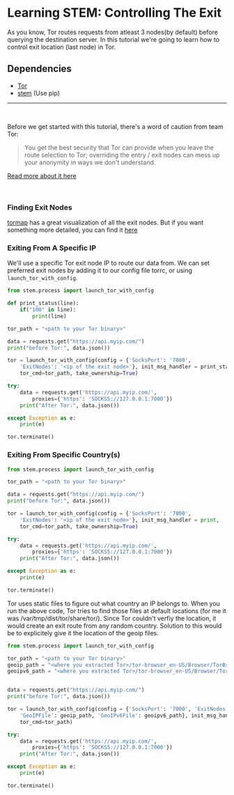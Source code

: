 # Learning STEM: Controlling The Exit

As you know, Tor routes requests from atleast 3 nodes(by default) before querying the destination server. In this tutorial we're going to learn how to control exit location (last node) in Tor.

## Dependencies
* [Tor](https://www.torproject.org/download/)
* [stem](https://stem.torproject.org/download.html) (Use pip)

<hr>
<br>

Before we get started with this tutorial, there's a word of caution from team Tor:
> You get the best security that Tor can provide when you leave the route selection to Tor; overriding the entry / exit nodes can mess up your anonymity in ways we don't understand. 

[Read more about it here](https://2019.www.torproject.org/docs/faq.html.en#ChooseEntryExit)

<br>

### Finding Exit Nodes
[tormap](https://tormap.void.gr/) has a great visualization of all the exit nodes. But if you want something more detailed, you can find it [here](https://metrics.torproject.org/rs.html#search/exit)

### Exiting From A Specific IP
We'll use a specific Tor exit node IP to route our data from. We can set preferred exit nodes by adding it to our config file torrc, or using `launch_tor_with_config`. 


```python
from stem.process import launch_tor_with_config

def print_status(line):
	if("100" in line):
		print(line)

tor_path = "<path to your Tor binary>"

data = requests.get("https://api.myip.com/")
print("before Tor:", data.json())

tor = launch_tor_with_config(config = {'SocksPort': '7000', 
	'ExitNodes': '<ip of the exit node>'}, init_msg_handler = print_status, 
	tor_cmd=tor_path, take_ownership=True)

try:
	data = requests.get('https://api.myip.com/', 
		proxies={'https': 'SOCKS5://127.0.0.1:7000'})
	print("After Tor:", data.json())

except Exception as e:
	print(e)

tor.terminate()
```

### Exiting From Specific Country(s)
```python
from stem.process import launch_tor_with_config

tor_path = "<path to your Tor binary>"

data = requests.get("https://api.myip.com/")
print("before Tor:", data.json())

tor = launch_tor_with_config(config = {'SocksPort': '7000', 
	'ExitNodes': '<ip of the exit node>'}, init_msg_handler = print, 
	tor_cmd=tor_path, take_ownership=True)

try:
	data = requests.get('https://api.myip.com/', 
		proxies={'https': 'SOCKS5://127.0.0.1:7000'})
	print("After Tor:", data.json())

except Exception as e:
	print(e)

tor.terminate()
```
Tor uses static files to figure out what country an IP belongs to. When you run the above code, Tor tries to find those files at default locations (for me it was /var/tmp/dist/tor/share/tor/). Since Tor couldn't verfiy the location, it would create an exit route from any random country. Solution to this would be to explicitely give it the location of the geoip files.

```python
from stem.process import launch_tor_with_config

tor_path = "<path to your Tor binary>"
geoip_path = "<where you extracted Tor>/tor-browser_en-US/Browser/TorBrowser/Data/Tor/geoip"
geoipv6_path = "<where you extracted Tor>/tor-browser_en-US/Browser/TorBrowser/Data/Tor/geoip6"


data = requests.get("https://api.myip.com/")
print("before Tor:", data.json())

tor = launch_tor_with_config(config = {'SocksPort': '7000', 'ExitNodes': '{in}', 
	'GeoIPFile': geoip_path, 'GeoIPv6File': geoipv6_path}, init_msg_handler = print, 
	tor_cmd=tor_path)

try:
	data = requests.get('https://api.myip.com/', 
		proxies={'https': 'SOCKS5://127.0.0.1:7000'})
	print("After Tor:", data.json())

except Exception as e:
	print(e)

tor.terminate()
```


